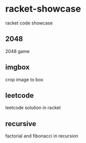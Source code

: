# racket-showcase
racket code showcase

## 2048
2048 game

## imgbox
crop image to box

## leetcode
leetcode solution in racket

## recursive
factorial and fibonacci in recursion
